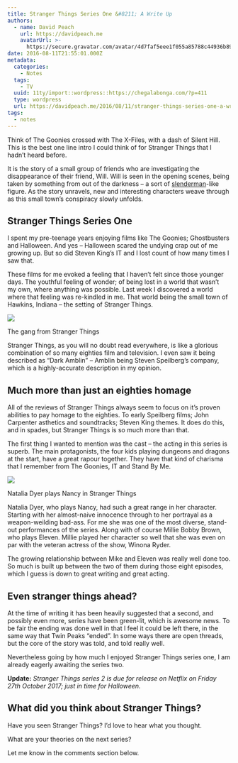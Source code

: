 ```yaml
---
title: Stranger Things Series One &#8211; A Write Up
authors:
  - name: David Peach
    url: https://davidpeach.me
    avatarUrl: >-
      https://secure.gravatar.com/avatar/4d7faf5eee1f055a85788c44936b8995eaab6dfb004e7854ec747ccb272e91ee?s=96&d=mm&r=g
date: 2016-08-11T21:55:01.000Z
metadata:
  categories:
    - Notes
  tags:
    - TV
  uuid: 11ty/import::wordpress::https://chegalabonga.com/?p=411
  type: wordpress
  url: https://davidpeach.me/2016/08/11/stranger-things-series-one-a-write-up/
tags:
  - notes
---
```

Think of The Goonies crossed with The X-Files, with a dash of Silent Hill. This is the best one line intro I could think of for Stranger Things that I hadn’t heard before.

It is the story of a small group of friends who are investigating the disappearance of their friend, Will. Will is seen in the opening scenes, being taken by something from out of the darkness – a sort of [slenderman](https://en.wikipedia.org/wiki/Slender_Man)\-like figure. As the story unravels, new and interesting characters weave through as this small town’s conspiracy slowly unfolds.

## Stranger Things Series One

I spent my pre-teenage years enjoying films like The Goonies; Ghostbusters and Halloween. And yes – Halloween scared the undying crap out of me growing up. But so did Steven King’s IT and I lost count of how many times I saw that.

These films for me evoked a feeling that I haven’t felt since those younger days. The youthful feeling of wonder; of being lost in a world that wasn’t my own, where anything was possible. Last week I discovered a world where that feeling was re-kindled in me. That world being the small town of Hawkins, Indiana – the setting of Stranger Things.

[![](https://davidpeach.me/wp-content/uploads/2016/08/Stranger-Things-1-600x302.jpg)](https://davidpeach.me/wp-content/uploads/2016/08/Stranger-Things-1-600x302.jpg)

The gang from Stranger Things

Stranger Things, as you will no doubt read everywhere, is like a glorious combination of so many eighties film and television. I even saw it being described as “Dark Amblin” – Amblin being Steven Speilberg’s company, which is a highly-accurate description in my opinion.

## Much more than just an eighties homage

All of the reviews of Stranger Things always seem to focus on it’s proven abilities to pay homage to the eighties. To early Speilberg films; John Carpenter asthetics and soundtracks; Steven King themes. It does do this, and in spades, but Stranger Things is so much more than that.

The first thing I wanted to mention was the cast – the acting in this series is superb. The main protagonists, the four kids playing dungeons and dragons at the start, have a great rapour together. They have that kind of charisma that I remember from The Goonies, IT and Stand By Me.

[![](https://davidpeach.me/wp-content/uploads/2016/08/nancy-450x600.jpg)](https://davidpeach.me/wp-content/uploads/2016/08/nancy-450x600.jpg)

Natalia Dyer plays Nancy in Stranger Things

Natalia Dyer, who plays Nancy, had such a great range in her character. Starting with her almost-naive innocence through to her portrayal as a weapon-weilding bad-ass. For me she was one of the most diverse, stand-out performances of the series. Along with of course Millie Bobby Brown, who plays Eleven. Millie played her character so well that she was even on par with the veteran actress of the show, Winona Ryder.

The growing relationship between Mike and Eleven was really well done too. So much is built up between the two of them during those eight episodes, which I guess is down to great writing and great acting.

## Even stranger things ahead?

At the time of writing it has been heavily suggested that a second, and possibly even more, series have been green-lit, which is awesome news. To be fair the ending was done well in that I feel it could be left there, in the same way that Twin Peaks “ended”. In some ways there are open threads, but the core of the story was told, and told really well.

Nevertheless going by how much I enjoyed Stranger Things series one, I am already eagerly awaiting the series two.

**Update:** _Stranger Things series 2 is due for release on Netflix on Friday 27th October 2017; just in time for Halloween._

## What did you think about Stranger Things?

Have you seen Stranger Things? I’d love to hear what you thought.

What are your theories on the next series?

Let me know in the comments section below.